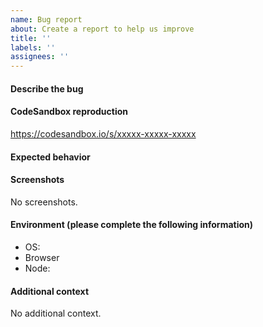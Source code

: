 ```yaml
---
name: Bug report
about: Create a report to help us improve
title: ''
labels: ''
assignees: ''
---
```


#### Describe the bug

<!-- A clear and concise description of what the bug is. -->

#### CodeSandbox reproduction

https://codesandbox.io/s/xxxxx-xxxxx-xxxxx

<!--
  Recreate the bug in one of the following CodeSandbox templates:
  - Browser: https://codesandbox.io/s/twitch-js-browser-example-upf4x
  - Node: https://codesandbox.io/s/twitch-js-node-example-mnel5
  - TypeScript: https://codesandbox.io/s/twitch-js-typescript-example-tnnys
-->

#### Expected behavior

<!-- A clear and concise description of what you expected to happen. -->

#### Screenshots

<!-- If applicable, add screenshots to help explain your problem. -->

No screenshots.

#### Environment (please complete the following information)

- OS: <!-- e.g. Ubuntu 18.04 -->
- Browser <!-- e.g. Chrome 81 -->
- Node: <!-- e.g. Node 12 -->

#### Additional context

<!-- Add any other context about the problem here. -->

No additional context.
